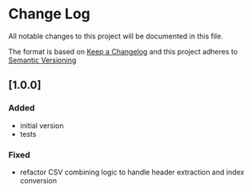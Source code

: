 # Change Log

All notable changes to this project will be documented in this file.

The format is based on [Keep a Changelog](http://keepachangelog.com/) and this project adheres to [Semantic Versioning](https://semver.org/)

## [1.0.0]

### Added

- initial version
- tests

### Fixed

- refactor CSV combining logic to handle header extraction and index conversion

